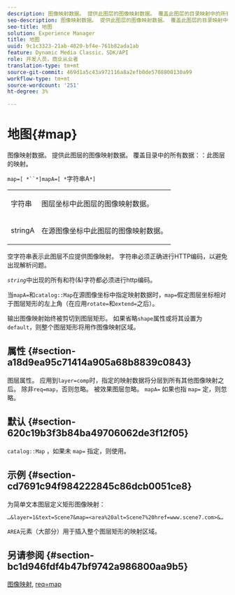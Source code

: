 ```yaml
---
description: 图像映射数据。 提供此图层的图像映射数据。 覆盖此图层的目录映射中的所有数据。
seo-description: 图像映射数据。 提供此图层的图像映射数据。 覆盖此图层的目录映射中的所有数据。
seo-title: 地图
solution: Experience Manager
title: 地图
uuid: 9c1c3323-21ab-4820-bf4e-761b82ada1ab
feature: Dynamic Media Classic，SDK/API
role: 开发人员，商业从业者
translation-type: tm+mt
source-git-commit: 469d1a5c43a972116a8a2efb0de5708800130a99
workflow-type: tm+mt
source-wordcount: '251'
ht-degree: 3%

---
```



# 地图{#map}

图像映射数据。 提供此图层的图像映射数据。 覆盖目录中的所有数据：：此图层的映射。

`map=[ *``*]mapA=[ *`字符串A`*]`

<table id="simpletable_2E32B25D5F6246A18A8AF817903877ED"> 
 <tr class="strow"> 
  <td class="stentry"> <p><span class="codeph"> <span class="varname"> 字符串</span></span> </p></td> 
  <td class="stentry"> <p>图层坐标中此图层的图像映射数据。 </p></td> 
 </tr> 
 <tr class="strow"> 
  <td class="stentry"> <p><span class="codeph"> <span class="varname"> stringA</span></span> </p></td> 
  <td class="stentry"> <p>在源图像坐标中此图层的图像映射数据。 </p></td> 
 </tr> 
</table>

空字符串表示此图层不应提供图像映射。 字符串必须正确进行HTTP编码，以避免出现解析问题。

*`string`*&#x200B;中出现的所有和符(&amp;)字符都必须进行http编码。

当`mapA=`和`catalog::Map`在源图像坐标中指定映射数据时，`map=`假定图层坐标相对于图层矩形的左上角（在应用`rotate=`和`extend=`之后）。

输出图像映射始终被剪切到图层矩形。 如果省略`shape`属性或将其设置为`default`，则整个图层矩形将用作图像映射区域。

## 属性 {#section-a18d9ea95c71414a905a68b8839c0843}

图层属性。 应用到`layer=comp`时，指定的映射数据将分层到所有其他图像映射之后。 除非`req=map`，否则忽略。 被效果图层忽略。 `mapA=` 如果也指 `map=` 定，则忽略。

## 默认 {#section-620c19b3f3b84ba49706062de3f12f05}

`catalog::Map` ，如果未 `map=` 指定，则使用。

## 示例 {#section-cd7691c94f984222845c86dcb0051ce8}

为简单文本图层定义矩形图像映射：

`…&layer=1&text=Scene7&map=<area%20alt=Scene7%20href=www.scene7.com>&…`

`AREA`元素（大部分）用于插入整个图层矩形的映射区域。

## 另请参阅 {#section-bc1d946fdf4b47bf9742a986800aa9b5}

[图像映射](../../../../../is-api/http-ref/image-serving-api-ref/c-http-protocol-reference/c-syntax-and-features/r-image-maps.md#reference-ff7d1bac2a064104b0c508a81316fdab), [req=map](../../../../../is-api/http-ref/image-serving-api-ref/c-http-protocol-reference/c-command-reference/r-req/r-req.md#reference-907cdb4a97034db7ad94695f25552e76)

